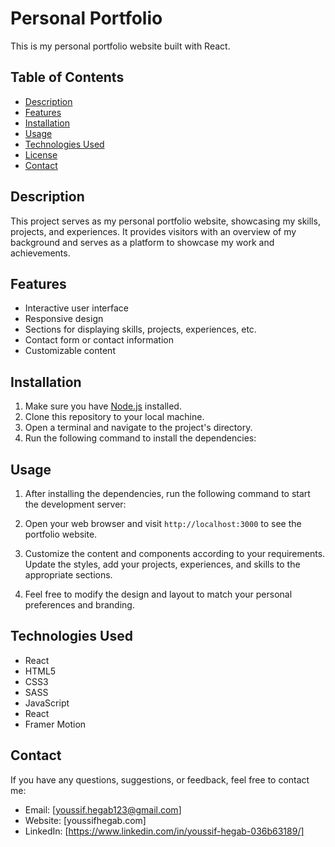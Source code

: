 # Personal Portfolio

This is my personal portfolio website built with React.

## Table of Contents

- [Description](#description)
- [Features](#features)
- [Installation](#installation)
- [Usage](#usage)
- [Technologies Used](#technologies-used)
- [License](#license)
- [Contact](#contact)

## Description

This project serves as my personal portfolio website, showcasing my skills, projects, and experiences. It provides visitors with an overview of my background and serves as a platform to showcase my work and achievements.

## Features

- Interactive user interface
- Responsive design
- Sections for displaying skills, projects, experiences, etc.
- Contact form or contact information
- Customizable content

## Installation

1. Make sure you have [Node.js](https://nodejs.org) installed.
2. Clone this repository to your local machine.
3. Open a terminal and navigate to the project's directory.
4. Run the following command to install the dependencies:


## Usage

1. After installing the dependencies, run the following command to start the development server:


2. Open your web browser and visit `http://localhost:3000` to see the portfolio website.
3. Customize the content and components according to your requirements. Update the styles, add your projects, experiences, and skills to the appropriate sections.
4. Feel free to modify the design and layout to match your personal preferences and branding.

## Technologies Used

- React
- HTML5
- CSS3
- SASS
- JavaScript
- React
- Framer Motion

## Contact

If you have any questions, suggestions, or feedback, feel free to contact me:

- Email: [youssif.hegab123@gmail.com]
- Website: [youssifhegab.com]
- LinkedIn: [https://www.linkedin.com/in/youssif-hegab-036b63189/]


